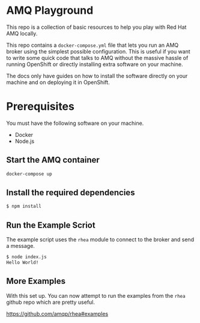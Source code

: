 # AMQ Playground

This repo is a collection of basic resources to help you play with Red Hat AMQ locally.

This repo contains a `docker-compose.yml` file that lets you run an AMQ broker using the simplest possible configuration. This is useful if you want to write some quick code that talks to AMQ without the massive hassle of running OpenShift or directly installing extra software on your machine.

The docs only have guides on how to install the software directly on your machine and on deploying it in OpenShift.

# Prerequisites

You must have the following software on your machine.

- Docker
- Node.js

## Start the AMQ container

```bash
docker-compose up
```

## Install the required dependencies

```bash
$ npm install
```

## Run the Example Scriot

The example script uses the `rhea` module to connect to the broker and send a message.

```bash
$ node index.js
Hello World!
```

## More Examples

With this set up. You can now attempt to run the examples from the `rhea` github repo which are pretty useful.

https://github.com/amqp/rhea#examples
